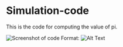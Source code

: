 # Simulation-code

This is the code for computing the value of pi.

![Screenshot of code](/images/pi_varshit.png)
Format: ![Alt Text](url)
